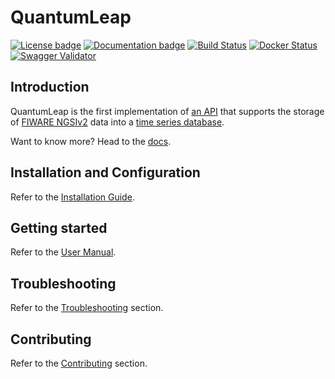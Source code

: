 # QuantumLeap

[![License badge](https://img.shields.io/badge/license-MIT-blue.svg)](https://opensource.org/licenses/MIT)
[![Documentation badge](https://img.shields.io/badge/docs-latest-green.svg)](https://quantumleap.readthedocs.io/en/latest/)
[![Build Status](https://travis-ci.org/smartsdk/ngsi-timeseries-api.svg?branch=master)](https://travis-ci.org/smartsdk/ngsi-timeseries-api)
[![Docker Status](https://img.shields.io/docker/pulls/smartsdk/quantumleap.svg)](https://hub.docker.com/r/smartsdk/quantumleap/)
[![Swagger Validator](https://img.shields.io/swagger/valid/2.0/https/raw.githubusercontent.com/OAI/OpenAPI-Specification/master/examples/v2.0/json/petstore-expanded.json.svg)](https://app.swaggerhub.com/apis/smartsdk/ngsi-tsdb/0.1)

## Introduction

QuantumLeap is the first implementation of [an API](https://app.swaggerhub.com/apis/smartsdk/ngsi-tsdb/0.1)
that supports the storage of [FIWARE NGSIv2](http://docs.orioncontextbroker.apiary.io/#)
data into a [time series database](https://en.wikipedia.org/wiki/Time_series_database).

Want to know more? Head to the [docs](https://smartsdk.github.io/ngsi-timeseries-api/).

## Installation and Configuration

Refer to the [Installation Guide](https://smartsdk.github.io/ngsi-timeseries-api/admin/).

## Getting started

Refer to the [User Manual](https://smartsdk.github.io/ngsi-timeseries-api/user/).

## Troubleshooting

Refer to the [Troubleshooting](https://smartsdk.github.io/ngsi-timeseries-api/user/troubleshooting/) section.

## Contributing

Refer to the [Contributing](https://smartsdk.github.io/ngsi-timeseries-api/user/contributing/) section.
